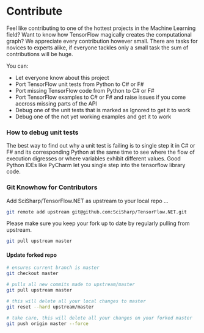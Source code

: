 # Contribute

Feel like contributing to one of the hottest projects in the Machine Learning field? Want to know how TensorFlow magically creates the computational graph? We appreciate every contribution however small. There are tasks for novices to experts alike, if everyone tackles only a small task the sum of contributions will be huge.

You can:
* Let everyone know about this project
* Port TensorFlow unit tests from Python to C# or F#
* Port missing TensorFlow code from Python to C# or F#
* Port TensorFlow examples to C# or F# and raise issues if you come accross missing parts of the API
* Debug one of the unit tests that is marked as Ignored to get it to work
* Debug one of the not yet working examples and get it to work

### How to debug unit tests

The best way to find out why a unit test is failing is to single step it in C# or F# and its corresponding Python at the same time to see where the flow of execution digresses or where variables exhibit different values. Good Python IDEs like PyCharm let you single step into the tensorflow library code. 

### Git Knowhow for Contributors

Add SciSharp/TensorFlow.NET as upstream to your local repo ...
```bash
git remote add upstream git@github.com:SciSharp/TensorFlow.NET.git
```

Please make sure you keep your fork up to date by regularly pulling from upstream. 
```bash
git pull upstream master
```

#### Update forked repo

```bash
# ensures current branch is master
git checkout master

# pulls all new commits made to upstream/master
git pull upstream master

# this will delete all your local changes to master
git reset --hard upstream/master

# take care, this will delete all your changes on your forked master
git push origin master --force
```
